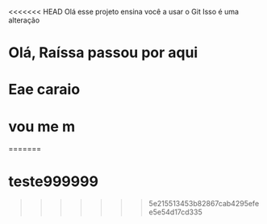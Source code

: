 <<<<<<< HEAD
Olá esse projeto ensina você a usar o Git
Isso é uma alteração

# Olá, Raíssa passou por aqui

# Eae caraio


 # vou me m

=======
# teste999999
>>>>>>> 5e215513453b82867cab4295efee5e54d17cd335
